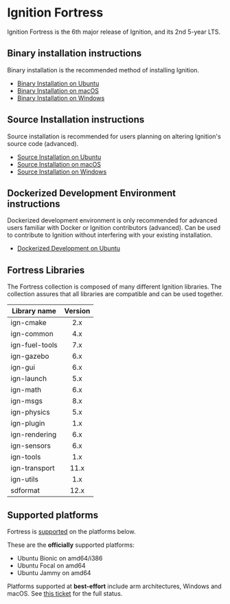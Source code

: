 # Ignition Fortress

Ignition Fortress is the 6th major release of Ignition, and its 2nd 5-year LTS.

## Binary installation instructions

Binary installation is the recommended method of installing Ignition.

 * [Binary Installation on Ubuntu](install_ubuntu)
 * [Binary Installation on macOS](install_osx)
 * [Binary Installation on Windows](install_windows)

## Source Installation instructions

Source installation is recommended for users planning on altering Ignition's source code (advanced).

 * [Source Installation on Ubuntu](install_ubuntu_src)
 * [Source Installation on macOS](install_osx_src)
 * [Source Installation on Windows](install_windows_src)

## Dockerized Development Environment instructions

Dockerized development environment is only recommended for advanced users familiar with Docker or Ignition contributors (advanced).
Can be used to contribute to Ignition without interfering with your existing installation.

 * [Dockerized Development on Ubuntu](ign_docker_env)

## Fortress Libraries

The Fortress collection is composed of many different Ignition libraries. The
collection assures that all libraries are compatible and can be used together.

| Library name       | Version       |
| ------------------ |:-------------:|
|   ign-cmake        |       2.x     |
|   ign-common       |       4.x     |
|   ign-fuel-tools   |       7.x     |
|   ign-gazebo       |       6.x     |
|   ign-gui          |       6.x     |
|   ign-launch       |       5.x     |
|   ign-math         |       6.x     |
|   ign-msgs         |       8.x     |
|   ign-physics      |       5.x     |
|   ign-plugin       |       1.x     |
|   ign-rendering    |       6.x     |
|   ign-sensors      |       6.x     |
|   ign-tools        |       1.x     |
|   ign-transport    |      11.x     |
|   ign-utils        |       1.x     |
|   sdformat         |      12.x     |

## Supported platforms

Fortress is [supported](/docs/all/releases) on the platforms below.

These are the **officially** supported platforms:

* Ubuntu Bionic on amd64/i386
* Ubuntu Focal on amd64
* Ubuntu Jammy on amd64

Platforms supported at **best-effort** include arm architectures, Windows and
macOS. See
[this ticket](https://github.com/ignition-tooling/release-tools/issues/596)
for the full status.
